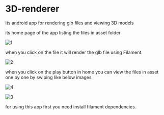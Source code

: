 # 3D-renderer
Its android app for rendering glb files and viewing 3D models 


its home page of the app listing the files in asset folder 

![1](https://github.com/jaygit123/SKCET-Placement-MobDev-Jul2023/assets/115633964/f391f5f0-a543-4d8c-9dc2-24651699ca91)



when you click on the file it will render the glb file using Filament.

![2](https://github.com/jaygit123/SKCET-Placement-MobDev-Jul2023/assets/115633964/e246596e-5e0d-4460-bda4-25de9d761cdb)

when you click on the play button in home you can view the files in asset one by one by swiping like below images


![4](https://github.com/jaygit123/SKCET-Placement-MobDev-Jul2023/assets/115633964/963bb836-9af3-4214-ac9d-12bc732af16d)




![3](https://github.com/jaygit123/SKCET-Placement-MobDev-Jul2023/assets/115633964/de48f2a0-17a5-4f2f-baaa-bd5b0d903a33)


for using this app first you need install filament dependencies.
